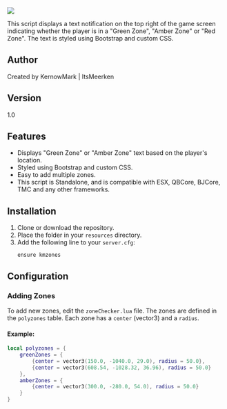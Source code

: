 <img src="https://r2.fivemanage.com/pub/fqlhlu4yu4p3.png">

This script displays a text notification on the top right of the game screen indicating whether the player is in a "Green Zone", "Amber Zone" or "Red Zone". The text is styled using Bootstrap and custom CSS.

## Author
Created by KernowMark | ItsMeerken

## Version
1.0

## Features
- Displays "Green Zone" or "Amber Zone" text based on the player's location.
- Styled using Bootstrap and custom CSS.
- Easy to add multiple zones.
- This script is Standalone, and is compatible with ESX, QBCore, BJCore, TMC and any other frameworks.

## Installation
1. Clone or download the repository.
2. Place the folder in your `resources` directory.
3. Add the following line to your `server.cfg`:
    ```
    ensure kmzones
    ```

## Configuration
### Adding Zones
To add new zones, edit the `zoneChecker.lua` file. The zones are defined in the `polyzones` table. Each zone has a `center` (vector3) and a `radius`.

#### Example:
```lua
local polyzones = {
    greenZones = {
        {center = vector3(150.0, -1040.0, 29.0), radius = 50.0},
        {center = vector3(608.54, -1028.32, 36.96), radius = 50.0}
    },
    amberZones = {
        {center = vector3(300.0, -280.0, 54.0), radius = 50.0}
    }
}
```
